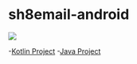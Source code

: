 # sh8email-android

![](https://travis-ci.org/triplepy/sh8email-android.svg?branch=master)

-[Kotlin Project](https://github.com/triplepy/sh8email-android)
-[Java Project](https://github.com/triplepy/sh8email-android/tree/java-branch)
